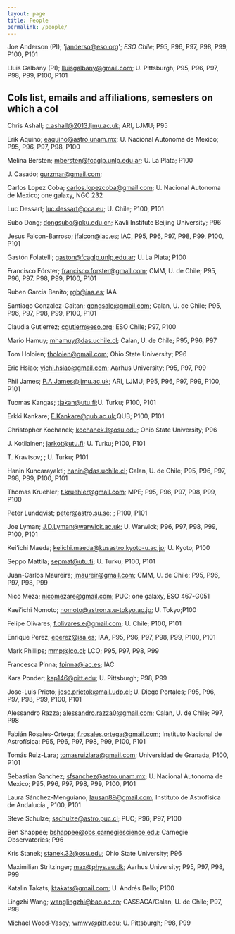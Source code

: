 ```yaml
---
layout: page
title: People
permalink: /people/
---
```


Joe Anderson (PI); 'janderso@eso.org'; _ESO Chile_; P95, P96, P97, P98, P99, P100, P101

Lluis Galbany (PI); lluisgalbany@gmail.com; U. Pittsburgh; P95, P96, P97, P98, P99, P100, P101

## CoIs list, emails and affiliations, semesters on which a coI


Chris Ashall;  c.ashall@2013.ljmu.ac.uk‎; ARI, LJMU; P95

Erik Aquino; eaquino@astro.unam.mx; U. Nacional Autonoma de Mexico; P95, P96, P97, P98, P100

Melina Bersten; mbersten@fcaglp.unlp.edu.ar; U. La Plata; P100

J. Casado; gurzmar@gmail.com; 

Carlos Lopez Coba; carlos.lopezcoba@gmail.com; U. Nacional Autonoma de Mexico; one galaxy, NGC 232

Luc Dessart; luc.dessart@oca.eu; U. Chile; P100, P101

Subo Dong; dongsubo@pku.edu.cn; Kavli Institute Beijing University; P96

Jesus Falcon-Barroso; jfalcon@iac.es; IAC, P95, P96, P97, P98, P99, P100, P101

Gastón Folatelli; gaston@fcaglp.unlp.edu.ar; U. La Plata; P100

Francisco Förster; francisco.forster@gmail.com; CMM, U. de Chile; P95, P96, P97. P98, P99, P100, P101

Ruben Garcia Benito; rgb@iaa.es; IAA

Santiago Gonzalez-Gaitan; gongsale@gmail.com; Calan, U. de Chile; P95, P96, P97, P98, P99, P100, P101

Claudia Gutierrez; cgutierr@eso.org; ESO Chile; P97, P100

Mario Hamuy; mhamuy@das.uchile.cl; Calan, U. de Chile; P95, P96, P97

Tom Holoien; tholoien@gmail.com; Ohio State University; P96

Eric Hsiao; yichi.hsiao@gmail.com; Aarhus University; P95, P97, P99

Phil James; P.A.James@ljmu.ac.uk; ARI, LJMU; P95, P96, P97, P99, P100, P101

Tuomas Kangas; tjakan@utu.fi;U. Turku; P100, P101

Erkki Kankare; E.Kankare@qub.ac.uk;QUB; P100, P101

Christopher Kochanek; kochanek.1@osu.edu; Ohio State University; P96

J. Kotilainen; jarkot@utu.fi; U. Turku; P100, P101

T. Kravtsov; ; U. Turku; P101

Hanin Kuncarayakti; hanin@das.uchile.cl; Calan, U. de Chile; P95, P96, P97, P98, P99, P100, P101

Thomas Kruehler; t.kruehler@gmail.com; MPE; P95, P96, P97, P98, P99, P100

Peter Lundqvist; peter@astro.su.se; ; P100, P101

Joe Lyman; J.D.Lyman@warwick.ac.uk; U. Warwick; P96, P97, P98, P99, P100, P101

Kei’ichi Maeda; keiichi.maeda@kusastro.kyoto-u.ac.jp; U. Kyoto; P100

Seppo Mattila; sepmat@utu.fi; U. Turku; P100, P101

Juan-Carlos Maureira; jmaureir@gmail.com; CMM, U. de Chile; P95, P96, P97, P98, P99

Nico Meza; nicomezare@gmail.com; PUC; one galaxy, ESO 467-G051

Kaei’ichi Nomoto; nomoto@astron.s.u-tokyo.ac.jp; U. Tokyo;P100

Felipe Olivares; f.olivares.e@gmail.com; U. Chile; P100, P101

Enrique Perez; eperez@iaa.es; IAA, P95, P96, P97, P98, P99, P100, P101

Mark Phillips; mmp@lco.cl; LCO; P95, P97, P98, P99

Francesca Pinna; fpinna@iac.es; IAC

Kara Ponder; kap146@pitt.edu; U. Pittsburgh; P98, P99

Jose-Luis Prieto; jose.prietok@mail.udp.cl; U. Diego Portales; P95, P96, P97, P98, P99, P100, P101

Alessandro Razza; alessandro.razza0@gmail.com; Calan, U. de Chile; P97, P98

Fabián Rosales-Ortega; f.rosales.ortega@gmail.com; Instituto Nacional de Astrofísica: P95, P96, P97, P98, P99, P100, P101

Tomás Ruiz-Lara; ‎tomasruizlara@gmail.com; Universidad de Granada, P100, P101

Sebastian Sanchez; sfsanchez@astro.unam.mx‎; U. Nacional Autonoma de Mexico; P95, P96, P97, P98, P99, P100, P101

Laura Sánchez-Menguiano; lausan89@gmail.com; Instituto de Astrofísica de Andalucía ‎, P100, P101

Steve Schulze; sschulze@astro.puc.cl; PUC; P96; P97, P100

Ben Shappee; bshappee@obs.carnegiescience.edu; Carnegie Observatories; P96

Kris Stanek; stanek.32@osu.edu; Ohio State University; P96

Maximilian Stritzinger; max@phys.au.dk; Aarhus University; P95, P97, P98, P99

Katalin Takats; ktakats@gmail.com; U. Andrés Bello; P100

Lingzhi Wang; wanglingzhi@bao.ac.cn; CASSACA/Calan, U. de Chile; P97, P98

Michael Wood-Vasey; wmwv@pitt.edu; U. Pittsburgh; P98, P99